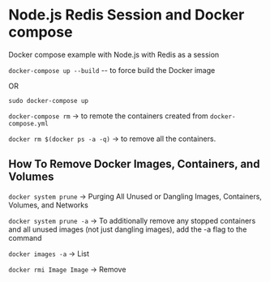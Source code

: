 # Node.js Redis Session and Docker compose 

Docker compose example with Node.js with Redis as a session

`docker-compose up --build` -- to force build the Docker image

OR

`sudo docker-compose up`

`docker-compose rm` -> to remote the containers created from `docker-compose.yml`

`docker rm $(docker ps -a -q)` -> to remove all the containers.

## How To Remove Docker Images, Containers, and Volumes

`docker system prune` -> Purging All Unused or Dangling Images, Containers, Volumes, and Networks

`docker system prune -a` -> To additionally remove any stopped containers and all unused images (not just dangling images), add the -a flag to the command

`docker images -a` -> List

`docker rmi Image Image` -> Remove
